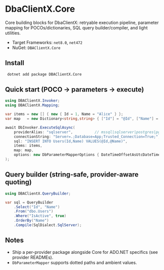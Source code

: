 # DbaClientX.Core

Core building blocks for DbaClientX: retryable execution pipeline, parameter mapping for POCOs/dictionaries, SQL query builder/compiler, and light utilities.

- Target Frameworks: `net8.0`, `net472`
- NuGet: `DBAClientX.Core`

## Install

```bash
 dotnet add package DBAClientX.Core
```

## Quick start (POCO → parameters → execute)

```csharp
using DBAClientX.Invoker;
using DBAClientX.Mapping;

var items = new [] { new { Id = 1, Name = "Alice" } };
var map   = new Dictionary<string,string> { ["Id"] = "@Id", ["Name"] = "@Name" };

await DbInvoker.ExecuteSqlAsync(
    providerAlias: "sqlserver",          // mssql|sqlserver|postgres|pgsql|mysql|sqlite|oracle
    connectionString: "Server=.;Database=App;Trusted_Connection=True;",
    sql: "INSERT INTO Users(Id,Name) VALUES(@Id,@Name)",
    items: items,
    map: map,
    options: new DbParameterMapperOptions { DateTimeOffsetAsUtcDateTime = true }
);
```

## Query builder (string-safe, provider-aware quoting)

```csharp
using DBAClientX.QueryBuilder;

var sql = QueryBuilder
    .Select("Id", "Name")
    .From("dbo.Users")
    .Where("IsActive", true)
    .OrderBy("Name")
    .Compile(SqlDialect.SqlServer);
```

## Notes
- Ship a per-provider package alongside Core for ADO.NET specifics (see provider READMEs).
- `DbParameterMapper` supports dotted paths and ambient values.

